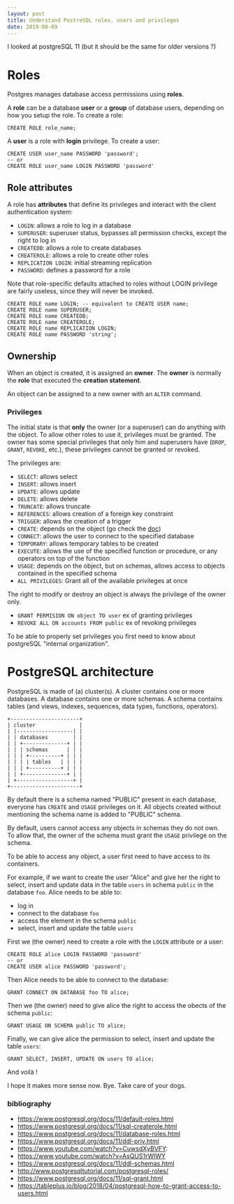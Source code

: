 ```yaml
---
layout: post
title: Understand PostreSQL roles, users and privileges
date: 2019-08-09
---
```


I looked at postgreSQL 11 (but it should be the same for older versions ?)

# Roles

Postgres manages database access permissions using **roles**.

A **role** can be a database **user** or a **group** of database users,
depending on how you setup the role. To create a role:

    CREATE ROLE role_name;

A **user** is a role with **login** privilege. To create a user:

    CREATE USER user_name PASSWORD 'password';
    -- or
    CREATE ROLE user_name LOGIN PASSWORD 'password'

## Role attributes

A role has **attributes** that define its privileges and interact with the client
authentication system:

* `LOGIN`: allows a role to log in a database
* `SUPERUSER`: superuser status, bypasses all permission checks, except the right to log in
* `CREATEDB`: allows a role to create databases
* `CREATEROLE`: allows a role to create other roles
* `REPLICATION LOGIN`: initial streaming replication 
* `PASSWORD`: defines a password for a role

Note that role-specific defaults attached to roles without LOGIN privilege are
fairly useless, since they will never be invoked.

    CREATE ROLE name LOGIN; -- equivalent to CREATE USER name;
    CREATE ROLE name SUPERUSER;
    CREATE ROLE name CREATEDB;
    CREATE ROLE name CREATEROLE;
    CREATE ROLE name REPLICATION LOGIN;
    CREATE ROLE name PASSWORD 'string';

## Ownership

When an object is created, it is assigned an **owner**. The **owner** is
normally the **role** that executed the **creation statement**.

An object can be assigned to a new owner with an `ALTER` command.

### Privileges

The initial state is that **only** the owner (or a superuser) can do anything with
the object. To allow other roles to use it, privileges must be granted. The
owner has some special privileges that only him and superusers have (`DROP`, 
`GRANT`, `REVOKE`, etc.), these privileges cannot be granted or revoked.

The privileges are:

* `SELECT`: allows select
* `INSERT`: allows insert
* `UPDATE`: allows update
* `DELETE`: allows delete
* `TRUNCATE`: allows truncate
* `REFERENCES`: allows creation of a foreign key constraint
* `TRIGGER`: allows the creation of a trigger
* `CREATE`: depends on the object (go check the [doc](https://www.postgresql.org/docs/11/sql-grant.html))
* `CONNECT`: allows the user to connect to the specified database
* `TEMPORARY`: allows temporary tables to be created
* `EXECUTE`: allows the use of the specified function or procedure, or any
operators on top of the function
* `USAGE`: depends on the object, but on schemas, allows access to objects
contained in the specified schema
* `ALL PRIVILEGES`: Grant all of the available privileges at once

The right to modify or destroy an object is always the privilege of the owner only.

* `GRANT PERMISION ON object TO user` ex of granting privileges
* `REVOKE ALL ON accounts FROM public` ex of revoking privileges

To be able to properly set privileges you first need to know about postgreSQL
"internal organization".

# PostgreSQL architecture

PostgreSQL is made of (a) cluster(s). A cluster contains one or more databases.
A database contains one or more schemas. A schema contains tables (and views,
indexes, sequences, data types, functions, operators). 

    +----------------------+
    | cluster              |
    | |------------------| |
    | | databases        | |
    | | +--------------+ | |
    | | | schemas      | | |
    | | | +----------+ | | |
    | | | | tables   | | | |
    | | | +----------+ | | |
    | | +--------------+ | |
    | +------------------+ |
    +----------------------+ 


By default there is a schema named "PUBLIC" present in each database, everyone 
has `CREATE` and `USAGE` privileges on it.
All objects created without mentioning the schema name is added to "PUBLIC" schema.

By default, users cannot access any objects in schemas they do not own. To allow
that, the owner of the schema must grant the `USAGE` privilege on the schema.

To be able to access any object, a user first need to have access to its
containers.

For example, if we want to create the user "Alice" and give her the right to
select, insert and update data in the table `users` in schema `public` in the
database `foo`. Alice needs to be able to:

* log in 
* connect to the database `foo`
* access the element in the schema `public`
* select, insert and update the table `users`

First we (the owner) need to create a role with the `LOGIN` attribute or a user:
  
    CREATE ROLE alice LOGIN PASSWORD 'password'
    -- or
    CREATE USER alice PASSWORD 'password';

Then Alice needs to be able to connect to the database:

    GRANT CONNECT ON DATABASE foo TO alice;

Then we (the owner) need to give alice the right to access the obects of the
schema `public`:

    GRANT USAGE ON SCHEMA public TO alice;

Finally, we can give alice the permission to select, insert and update the table
`users`:

    GRANT SELECT, INSERT, UPDATE ON users TO alice;

And voilà !

I hope it makes more sense now. Bye. Take care of your dogs.

### bibliography

* <https://www.postgresql.org/docs/11/default-roles.html>
* <https://www.postgresql.org/docs/11/sql-createrole.html> 
* <https://www.postgresql.org/docs/11/database-roles.html>
* <https://www.postgresql.org/docs/11/ddl-priv.html>
* <https://www.youtube.com/watch?v=CuwsdXyBVFY>: 
* <https://www.youtube.com/watch?v=AsQUS1rWIWY>
* <https://www.postgresql.org/docs/11/ddl-schemas.html>
* <http://www.postgresqltutorial.com/postgresql-roles/>
* <https://www.postgresql.org/docs/11/sql-grant.html>
* <https://tableplus.io/blog/2018/04/postgresql-how-to-grant-access-to-users.html>
